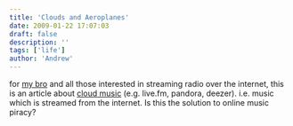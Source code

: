 ```yaml
---
title: 'Clouds and Aeroplanes'
date: 2009-01-22 17:07:03
draft: false
description: ''
tags: ['life']
author: 'Andrew'
---
```


for [my bro](http://www.rob-hudson.com/ "my bro's site") and all those interested in streaming radio over the internet, this is an article about [cloud music](http://www.guardian.co.uk/technology/2009/jan/22/digitalmusic-drm 'cloud music (guardian.co.uk)') (e.g. live.fm, pandora, deezer). i.e. music which is streamed from the internet. Is this the solution to online music piracy?
